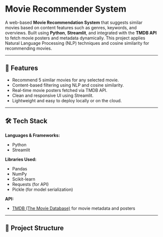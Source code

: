 # Movie Recommender System

A web-based **Movie Recommendation System** that suggests similar movies based on content features such as genres, keywords, and overviews. Built using **Python**, **Streamlit**, and integrated with the **TMDB API** to fetch movie posters and metadata dynamically. This project applies Natural Language Processing (NLP) techniques and cosine similarity for recommending movies.

---

## 🚀 Features

- Recommend 5 similar movies for any selected movie.
- Content-based filtering using NLP and cosine similarity.
- Real-time movie posters fetched via TMDB API.
- Clean and responsive UI using Streamlit.
- Lightweight and easy to deploy locally or on the cloud.

---

## 🛠 Tech Stack

**Languages & Frameworks:**
- Python
- Streamlit

**Libraries Used:**
- Pandas
- NumPy
- Scikit-learn
- Requests (for API)
- Pickle (for model serialization)

**API:**
- [TMDB (The Movie Database)](https://www.themoviedb.org/documentation/api) for movie metadata and posters

---

## 📁 Project Structure


